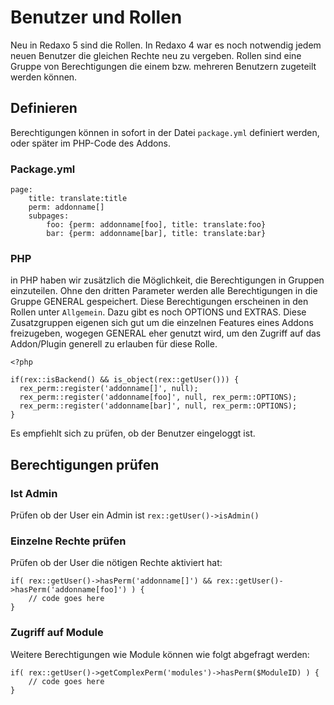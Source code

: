 # Benutzer und Rollen

Neu in Redaxo 5 sind die Rollen. In Redaxo 4 war es noch notwendig jedem neuen Benutzer die gleichen Rechte neu zu vergeben. Rollen sind eine Gruppe von Berechtigungen die einem bzw. mehreren Benutzern zugeteilt werden können.

## Definieren

Berechtigungen können in sofort in der Datei `package.yml` definiert werden, oder später im PHP-Code des Addons.

### Package.yml

```
page:
	title: translate:title
	perm: addonname[]
	subpages:
		foo: {perm: addonname[foo], title: translate:foo}
		bar: {perm: addonname[bar], title: translate:bar}
```

### PHP

in PHP haben wir zusätzlich die Möglichkeit, die Berechtigungen in Gruppen einzuteilen. Ohne den dritten Parameter werden alle Berechtigungen in die Gruppe GENERAL gespeichert. Diese Berechtigungen erscheinen in den Rollen unter `Allgemein`. Dazu gibt es noch OPTIONS und EXTRAS. Diese Zusatzgruppen eigenen sich gut um die einzelnen Features eines Addons freizugeben, wogegen GENERAL eher genutzt wird, um den Zugriff auf das Addon/Plugin generell zu erlauben für diese Rolle.

```
<?php

if(rex::isBackend() && is_object(rex::getUser())) {
  rex_perm::register('addonname[]', null);
  rex_perm::register('addonname[foo]', null, rex_perm::OPTIONS);
  rex_perm::register('addonname[bar]', null, rex_perm::OPTIONS);
}
```

Es empfiehlt sich zu prüfen, ob der Benutzer eingeloggt ist.

## Berechtigungen prüfen

### Ist Admin

Prüfen ob der User ein Admin ist `rex::getUser()->isAdmin()`

### Einzelne Rechte prüfen

Prüfen ob der User die nötigen Rechte aktiviert hat: 

```
if( rex::getUser()->hasPerm('addonname[]') && rex::getUser()->hasPerm('addonname[foo]') ) {
	// code goes here
}
```

### Zugriff auf Module

Weitere Berechtigungen wie Module können wie folgt abgefragt werden:

```
if( rex::getUser()->getComplexPerm('modules')->hasPerm($ModuleID) ) {
	// code goes here
}
```